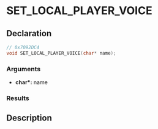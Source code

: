 # SET_LOCAL_PLAYER_VOICE

## Declaration
```cpp
// 0x7092DC4
void SET_LOCAL_PLAYER_VOICE(char* name);
```

### Arguments
- **char\*:** name

### Results

## Description
